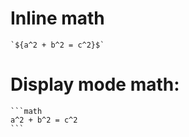 # Inline math

`` `${a^2 + b^2 = c^2}$` ``

# Display mode math:

    ```math
    a^2 + b^2 = c^2
    ```